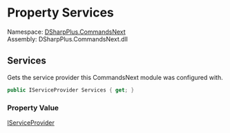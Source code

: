 # Property Services

Namespace: [DSharpPlus.CommandsNext](DSharpPlus.CommandsNext.md)  
Assembly: DSharpPlus.CommandsNext.dll

## <a id="DSharpPlus_CommandsNext_CommandsNextExtension_Services"></a>Services

Gets the service provider this CommandsNext module was configured with.

```csharp
public IServiceProvider Services { get; }
```

### Property Value

[IServiceProvider](https://learn.microsoft.com/dotnet/api/system.iserviceprovider)

